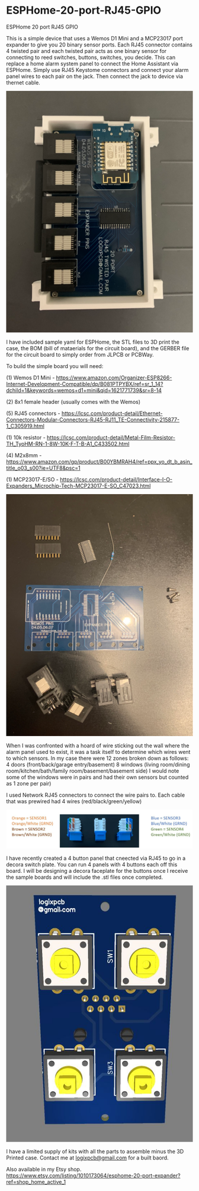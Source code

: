 # ESPHome-20-port-RJ45-GPIO
ESPHome 20 port RJ45 GPIO

This is a simple device that uses a Wemos D1 Mini and a MCP23017 port expander to give you 20 binary sensor ports.  Each RJ45 connector contains 4 twisted pair and each twisted pair acts as one binary sensor for connecting to reed switches, buttons, switches, you decide.  This can replace a home alarm system panel to connect the Home Assistant via ESPHome.  Simply use RJ45 Keystome connectors and connect your alarm panel wires to each pair on the jack.  Then connect the jack to device via thernet cable. 

![GitHub Logo](https://github.com/logichousepcb/ESPHome-20-port-RJ45-GPIO/blob/main/20_PORT-WEMOS-PIC.PNG)

I have included sample yaml for ESPHome, the STL files to 3D print the case, the BOM (bill of mataerials for the circuit board), and the GERBER file for the circuit board to simply order from JLPCB or PCBWay.

To build the simple board you will need:

(1) Wemos D1 Mini - https://www.amazon.com/Organizer-ESP8266-Internet-Development-Compatible/dp/B081PTPYBX/ref=sr_1_14?dchild=1&keywords=wemos+d1+mini&qid=1621771739&sr=8-14

(2) 8x1 female header (usually comes with the Wemos)

(5) RJ45 connectors - https://lcsc.com/product-detail/Ethernet-Connectors-Modular-Connectors-RJ45-RJ11_TE-Connectivity-215877-1_C305919.html

(1) 10k resistor - https://lcsc.com/product-detail/Metal-Film-Resistor-TH_TyoHM-RN-1-8W-10K-F-T-B-A1_C433502.html

(4) M2x8mm - https://www.amazon.com/gp/product/B00YBMRAH4/ref=ppx_yo_dt_b_asin_title_o03_s00?ie=UTF8&psc=1

(1) MCP23017-E/SO - https://lcsc.com/product-detail/Interface-I-O-Expanders_Microchip-Tech-MCP23017-E-SO_C47023.html

![GitHub Logo](https://github.com/logichousepcb/ESPHome-20-port-RJ45-GPIO/blob/main/20_PORT-WEMOS-PARTS.PNG)

When I was confronted with a hoard of wire sticking out the wall where the alarm panel used to exist, it was a task itself to determine which wires went to which sensors.  In my case there were 12 zones broken down as follows:
4 doors (front/back/garage entry/basement)
8 windows (living room/dining room/kitchen/bath/family room/basement/basement side) 
I would note some of the windows were in pairs and had their own sensors but counted as 1 zone per pair)

I used Network RJ45 connectors to connect the wire pairs to.  Each cable that was prewired had 4 wires (red/black/green/yellow)

![image](https://github.com/logichousepcb/ESPHome-20-port-RJ45-GPIO/blob/main/RJ45%20punchdown.JPG)

I have recently created a 4 button panel that cneected via RJ45 to go in a decora switch plate.  You can run 4 panels with 4 buttons each off this board.  I will be designing a decora faceplate for the buttons once I receive the sample boards and will include the .stl files once completed.

![image](https://github.com/logichousepcb/ESPHome-20-port-RJ45-GPIO/blob/main/4%20Button%20switchplate.JPG)

I have a limited supply of kits with all the parts to assemble minus the 3D Printed case.  Contact me at logixpcb@gmail.com for a built baord.  

Also available in my Etsy shop.    https://www.etsy.com/listing/1010173064/esphome-20-port-expander?ref=shop_home_active_1
